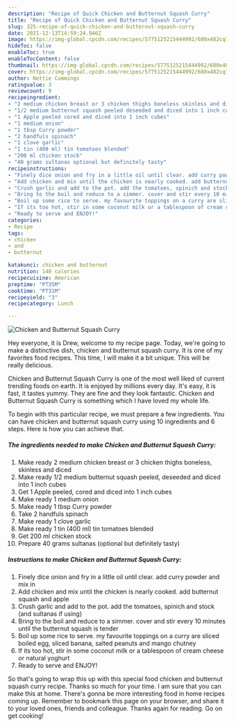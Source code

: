 ```yaml
---
description: "Recipe of Quick Chicken and Butternut Squash Curry"
title: "Recipe of Quick Chicken and Butternut Squash Curry"
slug: 325-recipe-of-quick-chicken-and-butternut-squash-curry
date: 2021-12-13T14:59:24.946Z
image: https://img-global.cpcdn.com/recipes/5775125215444992/680x482cq70/chicken-and-butternut-squash-curry-recipe-main-photo.jpg
hideToc: false
enableToc: true
enableTocContent: false
thumbnail: https://img-global.cpcdn.com/recipes/5775125215444992/680x482cq70/chicken-and-butternut-squash-curry-recipe-main-photo.jpg
cover: https://img-global.cpcdn.com/recipes/5775125215444992/680x482cq70/chicken-and-butternut-squash-curry-recipe-main-photo.jpg
author: Nettie Cummings
ratingvalue: 3
reviewcount: 9
recipeingredient:
- "2 medium chicken breast or 3 chicken thighs boneless skinless and diced"
- "1/2 medium butternut squash peeled deseeded and diced into 1 inch cubes"
- "1 Apple peeled cored and diced into 1 inch cubes"
- "1 medium onion"
- "1 tbsp Curry powder"
- "2 handfuls spinach"
- "1 clove garlic"
- "1 tin (400 ml) tin tomatoes blended"
- "200 ml chicken stock"
- "40 grams sultanas optional but definitely tasty"
recipeinstructions:
- "Finely dice onion and fry in a little oil until clear. add curry powder and mix in"
- "Add chicken and mix until the chicken is nearly cooked. add butternut squash and apple"
- "Crush garlic and add to the pot. add the tomatoes, spinich and stock (and sultanas if using)"
- "Bring to the boil and reduce to a simmer. cover and stir every 10 minutes until the butternut squash is tender"
- "Boil up some rice to serve. my favourite toppings on a curry are sliced boiled egg, sliced banana, salted peanuts and mango chutney"
- "If its too hot, stir in some coconut milk or a tablespoon of cream cheese or natural yoghurt"
- "Ready to serve and ENJOY!"
categories:
- Recipe
tags:
- chicken
- and
- butternut

katakunci: chicken and butternut 
nutrition: 140 calories
recipecuisine: American
preptime: "PT35M"
cooktime: "PT31M"
recipeyield: "3"
recipecategory: Lunch

---
```



![Chicken and Butternut Squash Curry](https://img-global.cpcdn.com/recipes/5775125215444992/680x482cq70/chicken-and-butternut-squash-curry-recipe-main-photo.jpg)

Hey everyone, it is Drew, welcome to my recipe page. Today, we're going to make a distinctive dish, chicken and butternut squash curry. It is one of my favorites food recipes. This time, I will make it a bit unique. This will be really delicious.



Chicken and Butternut Squash Curry is one of the most well liked of current trending foods on earth. It is enjoyed by millions every day. It's easy, it is fast, it tastes yummy. They are fine and they look fantastic. Chicken and Butternut Squash Curry is something which I have loved my whole life.


To begin with this particular recipe, we must prepare a few ingredients. You can have chicken and butternut squash curry using 10 ingredients and 6 steps. Here is how you can achieve that.

<!--inarticleads1-->

##### The ingredients needed to make Chicken and Butternut Squash Curry:

1. Make ready 2 medium chicken breast or 3 chicken thighs boneless, skinless and diced
1. Make ready 1/2 medium butternut squash peeled, deseeded and diced into 1 inch cubes
1. Get 1 Apple peeled, cored and diced into 1 inch cubes
1. Make ready 1 medium onion
1. Make ready 1 tbsp Curry powder
1. Take 2 handfuls spinach
1. Make ready 1 clove garlic
1. Make ready 1 tin (400 ml) tin tomatoes blended
1. Get 200 ml chicken stock
1. Prepare 40 grams sultanas (optional but definitely tasty)




<!--inarticleads2-->

##### Instructions to make Chicken and Butternut Squash Curry:

1. Finely dice onion and fry in a little oil until clear. add curry powder and mix in
1. Add chicken and mix until the chicken is nearly cooked. add butternut squash and apple
1. Crush garlic and add to the pot. add the tomatoes, spinich and stock (and sultanas if using)
1. Bring to the boil and reduce to a simmer. cover and stir every 10 minutes until the butternut squash is tender
1. Boil up some rice to serve. my favourite toppings on a curry are sliced boiled egg, sliced banana, salted peanuts and mango chutney
1. If its too hot, stir in some coconut milk or a tablespoon of cream cheese or natural yoghurt
1. Ready to serve and ENJOY!



So that's going to wrap this up with this special food chicken and butternut squash curry recipe. Thanks so much for your time. I am sure that you can make this at home. There's gonna be more interesting food in home recipes coming up. Remember to bookmark this page on your browser, and share it to your loved ones, friends and colleague. Thanks again for reading. Go on get cooking!
